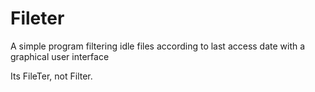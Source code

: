 # Fileter
A simple program filtering idle files according to last access date with a graphical user interface

Its FileTer, not Filter.
